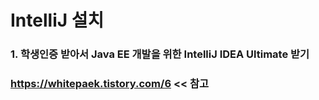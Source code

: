 # IntelliJ 설치



### 1. 학생인증 받아서 Java EE 개발을 위한 IntelliJ IDEA Ultimate 받기

###  https://whitepaek.tistory.com/6  << 참고